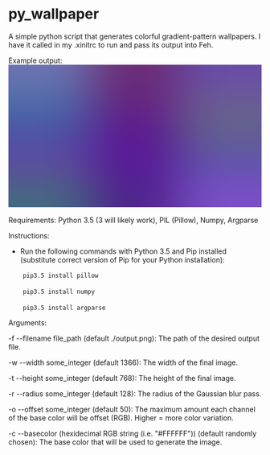 # py_wallpaper
A simple python script that generates colorful gradient-pattern wallpapers. I have it called in my .xinitrc to run and pass its output into Feh.

Example output:
![This is an example of what the script's output looks like using the default parameters](https://raw.githubusercontent.com/aschuhardt/py_wallpaper/master/output.png)

Requirements: Python 3.5 (3 will likely work), PIL (Pillow), Numpy, Argparse

Instructions:
  - Run the following commands with Python 3.5 and Pip installed (substitute correct version of Pip for your Python installation):
  
  ```
      pip3.5 install pillow
      
      pip3.5 install numpy
      
      pip3.5 install argparse
  ```
  
Arguments:

-f --filename file_path (default ./output.png): The path of the desired output file.

-w --width some_integer (default 1366): The width of the final image.

-t --height some_integer (default 768): The height of the final image.

-r --radius some_integer (default 128): The radius of the Gaussian blur pass.

-o --offset some_integer (default 50): The maximum amount each channel of the base color will be offset (RGB). Higher = more color variation.

-c --basecolor (hexidecimal RGB string (i.e. "#FFFFFF")) (default randomly chosen): The base color that will be used to generate the image.
